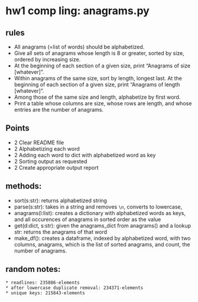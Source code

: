 # hw1 comp ling: anagrams.py

## rules
*  All anagrams (=list of words) should be alphabetized.
*  Give all sets of anagrams whose length is 8 or greater, sorted by size, ordered by increasing size.
*  At the beginning of each section of a given size, print “Anagrams of size [whatever]”.
*  Within anagrams of the same size, sort by length, longest last. At the beginning of each section of a given size, print “Anagrams of length [whatever]”.
*  Among those of the same size and length, alphabetize by first word.
*  Print a table whose columns are size, whose rows are length, and whose entries are the number of anagrams.

## Points
*  2 Clear README file
*  2 Alphabetizing each word
*  2 Adding each word to dict with alphabetized word as key
*  2 Sorting output as requested
*  2 Create appropriate output report

## methods:
*  sort(s:str): returns alphabetized string
*  parse(s:str): takes in a string and removes `\n`, converts to lowercase,
*  anagrams(l:list): creates a dictionary with alphabetized words as keys, and all occurences of anagrams in sorted order as the value
*  get(d:dict, s:str): given the anagrams_dict from anagrams() and a lookup str: returns the anagrams of that word
*  make_df(): creates a dataframe, indexed by alphabetized word, with two columns, anagrams, which is the list of sorted anagrams, and count, the number of anagrams.  


## random notes:
	* readlines: 235886-elements 
	* after lowercase duplicate removal: 234371-elements 
	* unique keys: 215843-elements

